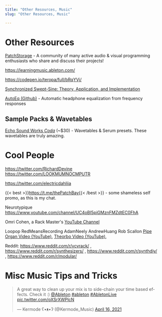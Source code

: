 ```yaml
---
title: "Other Resources, Music"
slug: "Other Resources, Music"

---
```


# Other Resources

[PatchStorage](https://patchstorage.com) - A community of many active audio & visual programming enthusiasts who share and discuss their projects!

https://learningmusic.ableton.com/

https://codepen.io/teropa/full/bRqYVj/

[Synchronized Swept-Sine: Theory, Application, and Implementation](https://hal.archives-ouvertes.fr/hal-02504321/document)

[AutoEq (Github)](https://github.com/jaakkopasanen/AutoEq) - Automatic headphone equalization from frequency responses



## Sample Packs & Wavetables

[Echo Sound Works *Coda*](https://www.echosoundworks.com/coda) (~$30) - Wavetables & Serum presets. These wavetables are truly amazing. 

# Cool People

https://twitter.com/RichardDevine
https://twitter.com/LOOKMUMNOCMPUTR

https://twitter.com/electricdahliia

{{< best >}}https://t.me/thePatchBay{{< /best >}} - some shameless self promo, as this is my chat.

Neurotypique https://www.youtube.com/channel/UC4oBI5piGMznFMZdtEC0FhA

Omri Cohen, a Rack Master's [YouTube Channel](https://www.youtube.com/channel/UCuWKHSHTHMV_nVSeNH4gYAg)

Loopop
RedMeansRecording
AdamNeely
AndrewHuang
Rob Scallon [Pipe Organ Video (YouTube)](https://www.youtube.com/watch?v=JeB3JnKp8To), [Theorbo Video (YouTube)](https://www.youtube.com/watch?v=48RVcbkhNHQ),

Reddit: https://www.reddit.com/r/vcvrack/ , https://www.reddit.com/r/synthesizers/ , https://www.reddit.com/r/synthdiy/ , https://www.reddit.com/r/modular/

# Misc Music Tips and Tricks

<blockquote class="twitter-tweet"><p lang="en" dir="ltr">A great way to clean up your mix is to side-chain your time based effects. Check it :) <a href="https://twitter.com/Ableton?ref_src=twsrc%5Etfw">@Ableton</a> <a href="https://twitter.com/hashtag/ableton?src=hash&amp;ref_src=twsrc%5Etfw">#ableton</a> <a href="https://twitter.com/hashtag/AbletonLive?src=hash&amp;ref_src=twsrc%5Etfw">#AbletonLive</a> <a href="https://t.co/oXSrXWPlcN">pic.twitter.com/oXSrXWPlcN</a></p>&mdash; Kermode ʕ•ᴥ•ʔ (@Kermode_Music) <a href="https://twitter.com/Kermode_Music/status/1383202797391339522?ref_src=twsrc%5Etfw">April 16, 2021</a></blockquote> <script async src="https://platform.twitter.com/widgets.js" charset="utf-8"></script>

